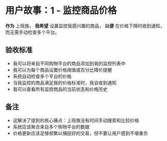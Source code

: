 # 用户故事：1 - 监控商品价格

**作为** 上班族，
**我希望** 设置监控我感兴趣的商品，
**以便** 在价格下降时收到通知，而无需手动检查多个平台。

## 验收标准

* 我可以将来自不同购物平台的商品添加到我的监控列表中
* 我可以为每个商品设置价格阈值或百分比降价提醒
* 系统自动检查多个平台的价格
* 当我监控的商品满足我的价格标准时，我会收到通知
* 我可以查看所有监控商品的当前状态和价格历史

## 备注

* 这解决了提到的核心痛点：上班族没有时间手动搜索和比较价格
* 系统应该聚合来自多个购物平台的数据
* 价格更新应该足够频繁以捕捉好的交易，但不要让用户感到不堪重负
